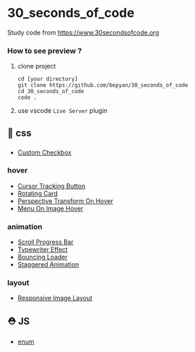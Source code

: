 # 30_seconds_of_code

Study code from https://www.30secondsofcode.org

### How to see preview ?

1. clone project
   ```shell
   cd [your directory]
   git clone https://github.com/bepyan/30_seconds_of_code
   cd 30_seconds_of_code
   code .
   ```
2. use vscode `Live Server` plugin

## 🎩 css

###

- [Custom Checkbox](https://github.com/bepyan/30_seconds_of_code/blob/main/css/CustomCheckbox/custom_checkbox.md)

### hover

- [Cursor Tracking Button](https://github.com/bepyan/30_seconds_of_code/blob/main/css/CursorTrackingButton/cursor_tracking_button.md)
- [Rotating Card](https://github.com/bepyan/30_seconds_of_code/blob/main/css/RotatingCard/rotating_card.md)
- [Perspective Transform On Hover](https://github.com/bepyan/30_seconds_of_code/blob/main/css/HoverPespective/hover_pespective.md)
- [ Menu On Image Hover](https://github.com/bepyan/30_seconds_of_code/blob/main/css/MenuOnImageHover/menu_on_image_hover.md)

### animation

- [Scroll Progress Bar](https://github.com/bepyan/30_seconds_of_code/blob/main/css/ScrollProgressBar/scroll_progress_bar.md)
- [Typewriter Effect](https://github.com/bepyan/30_seconds_of_code/blob/main/css/TypewriterEffect/typewriter_effect.md)
- [Bouncing Loader](https://github.com/bepyan/30_seconds_of_code/blob/main/css/BouncingLoader/bouncing_loader.md)
- [Staggered Animation](https://github.com/bepyan/30_seconds_of_code/blob/main/css/StaggeredAnimation/index.md)

### layout

- [Responsive Image Layout](https://github.com/bepyan/30_seconds_of_code/blob/main/css/ResponsiveImageLayout/index.md)

## ⛑ JS

- [enum](https://github.com/bepyan/30_seconds_of_code/blob/main/javascript/%20enum.js)
